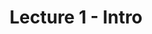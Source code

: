 ---
layout: single
title: "Lecture 1 - Intro"
permalink: /lectures/l1-intro
toc: false
breadcrumbs: true
sidebar:
  - title: "Lecture 1 - Intro"
    image: /assets/images/logo.png
    image_alt: "image"
    nav: lectures
taxonomy: markup
---